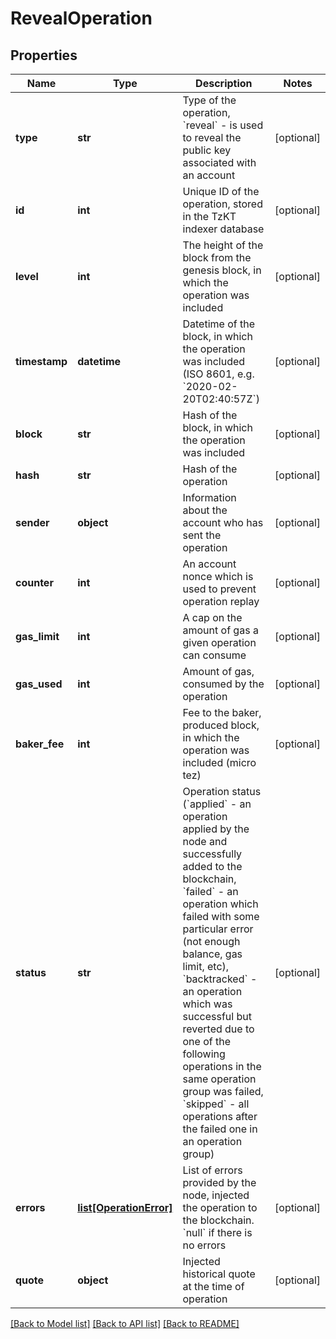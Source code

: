 # RevealOperation

## Properties
Name | Type | Description | Notes
------------ | ------------- | ------------- | -------------
**type** | **str** | Type of the operation, &#x60;reveal&#x60; - is used to reveal the public key associated with an account | [optional] 
**id** | **int** | Unique ID of the operation, stored in the TzKT indexer database | [optional] 
**level** | **int** | The height of the block from the genesis block, in which the operation was included | [optional] 
**timestamp** | **datetime** | Datetime of the block, in which the operation was included (ISO 8601, e.g. &#x60;2020-02-20T02:40:57Z&#x60;) | [optional] 
**block** | **str** | Hash of the block, in which the operation was included | [optional] 
**hash** | **str** | Hash of the operation | [optional] 
**sender** | **object** | Information about the account who has sent the operation | [optional] 
**counter** | **int** | An account nonce which is used to prevent operation replay | [optional] 
**gas_limit** | **int** | A cap on the amount of gas a given operation can consume | [optional] 
**gas_used** | **int** | Amount of gas, consumed by the operation | [optional] 
**baker_fee** | **int** | Fee to the baker, produced block, in which the operation was included (micro tez) | [optional] 
**status** | **str** | Operation status (&#x60;applied&#x60; - an operation applied by the node and successfully added to the blockchain, &#x60;failed&#x60; - an operation which failed with some particular error (not enough balance, gas limit, etc), &#x60;backtracked&#x60; - an operation which was successful but reverted due to one of the following operations in the same operation group was failed, &#x60;skipped&#x60; - all operations after the failed one in an operation group) | [optional] 
**errors** | [**list[OperationError]**](OperationError.md) | List of errors provided by the node, injected the operation to the blockchain. &#x60;null&#x60; if there is no errors | [optional] 
**quote** | **object** | Injected historical quote at the time of operation | [optional] 

[[Back to Model list]](../README.md#documentation-for-models) [[Back to API list]](../README.md#documentation-for-api-endpoints) [[Back to README]](../README.md)

